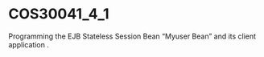 # COS30041_4_1
Programming the EJB  Stateless Session  Bean “Myuser Bean” and its client application .
